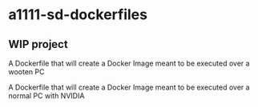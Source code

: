 #  a1111-sd-dockerfiles

## WIP project

A Dockerfile that will create a Docker Image meant to be executed over a wooten PC

A Dockerfile that will create a Docker Image meant to be executed over a normal PC with NVIDIA

